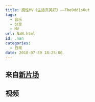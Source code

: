 ```yaml
---
title: 魔性MV《生活真美好》——TheOdd1sOut
tags:
  - 音乐
  - 分享
  - MV
url: NaN.html
id: .nan
categories:
  - 日常
date: 2018-07-30 18:25:00
---
```


来自[新片场](https://www.vmovier.com/54490?from=index_new_title)
-----------------------------------------------------------

视频
--